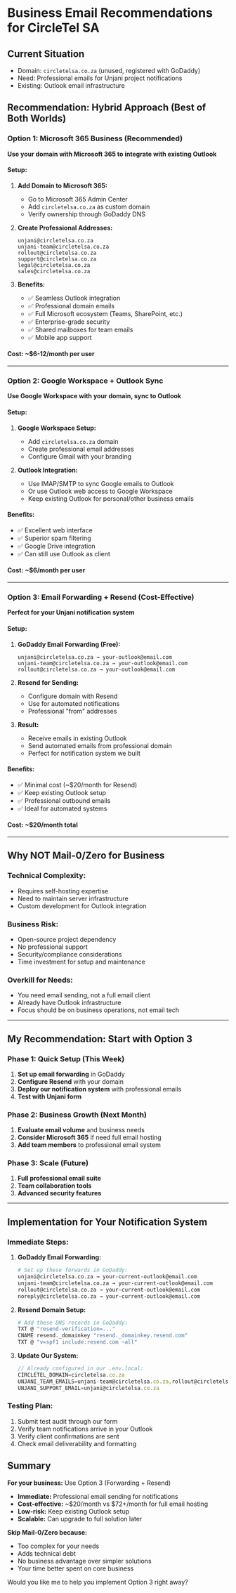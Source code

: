 # Business Email Recommendations for CircleTel SA

## Current Situation
- Domain: `circletelsa.co.za` (unused, registered with GoDaddy)
- Need: Professional emails for Unjani project notifications
- Existing: Outlook email infrastructure

## Recommendation: Hybrid Approach (Best of Both Worlds)

### Option 1: Microsoft 365 Business (Recommended)
**Use your domain with Microsoft 365 to integrate with existing Outlook**

#### Setup:
1. **Add Domain to Microsoft 365:**
   - Go to Microsoft 365 Admin Center
   - Add `circletelsa.co.za` as custom domain
   - Verify ownership through GoDaddy DNS

2. **Create Professional Addresses:**
   ```
   unjani@circletelsa.co.za
   unjani-team@circletelsa.co.za
   rollout@circletelsa.co.za
   support@circletelsa.co.za
   legal@circletelsa.co.za
   sales@circletelsa.co.za
   ```

3. **Benefits:**
   - ✅ Seamless Outlook integration
   - ✅ Professional domain emails
   - ✅ Full Microsoft ecosystem (Teams, SharePoint, etc.)
   - ✅ Enterprise-grade security
   - ✅ Shared mailboxes for team emails
   - ✅ Mobile app support

#### Cost: ~$6-12/month per user

---

### Option 2: Google Workspace + Outlook Sync
**Use Google Workspace with your domain, sync to Outlook**

#### Setup:
1. **Google Workspace Setup:**
   - Add `circletelsa.co.za` domain
   - Create professional email addresses
   - Configure Gmail with your branding

2. **Outlook Integration:**
   - Use IMAP/SMTP to sync Google emails to Outlook
   - Or use Outlook web access to Google Workspace
   - Keep existing Outlook for personal/other business emails

#### Benefits:
- ✅ Excellent web interface
- ✅ Superior spam filtering
- ✅ Google Drive integration
- ✅ Can still use Outlook as client

#### Cost: ~$6/month per user

---

### Option 3: Email Forwarding + Resend (Cost-Effective)
**Perfect for your Unjani notification system**

#### Setup:
1. **GoDaddy Email Forwarding (Free):**
   ```
   unjani@circletelsa.co.za → your-outlook@email.com
   unjani-team@circletelsa.co.za → your-outlook@email.com
   rollout@circletelsa.co.za → your-outlook@email.com
   ```

2. **Resend for Sending:**
   - Configure domain with Resend
   - Use for automated notifications
   - Professional "from" addresses

3. **Result:**
   - Receive emails in existing Outlook
   - Send automated emails from professional domain
   - Perfect for notification system we built

#### Benefits:
- ✅ Minimal cost (~$20/month for Resend)
- ✅ Keep existing Outlook setup
- ✅ Professional outbound emails
- ✅ Ideal for automated systems

#### Cost: ~$20/month total

---

## Why NOT Mail-0/Zero for Business

### Technical Complexity:
- Requires self-hosting expertise
- Need to maintain server infrastructure
- Custom development for Outlook integration

### Business Risk:
- Open-source project dependency
- No professional support
- Security/compliance considerations
- Time investment for setup and maintenance

### Overkill for Needs:
- You need email sending, not a full email client
- Already have Outlook infrastructure
- Focus should be on business operations, not email tech

---

## My Recommendation: Start with Option 3

### Phase 1: Quick Setup (This Week)
1. **Set up email forwarding** in GoDaddy
2. **Configure Resend** with your domain
3. **Deploy our notification system** with professional emails
4. **Test with Unjani form**

### Phase 2: Business Growth (Next Month)
1. **Evaluate email volume** and business needs
2. **Consider Microsoft 365** if need full email hosting
3. **Add team members** to professional email system

### Phase 3: Scale (Future)
1. **Full professional email suite**
2. **Team collaboration tools**
3. **Advanced security features**

---

## Implementation for Your Notification System

### Immediate Steps:

1. **GoDaddy Email Forwarding:**
   ```bash
   # Set up these forwards in GoDaddy:
   unjani@circletelsa.co.za → your-current-outlook@email.com
   unjani-team@circletelsa.co.za → your-current-outlook@email.com
   rollout@circletelsa.co.za → your-current-outlook@email.com
   noreply@circletelsa.co.za → your-current-outlook@email.com
   ```

2. **Resend Domain Setup:**
   ```bash
   # Add these DNS records in GoDaddy:
   TXT @ "resend-verification=..."
   CNAME resend._domainkey "resend._domainkey.resend.com"
   TXT @ "v=spf1 include:resend.com ~all"
   ```

3. **Update Our System:**
   ```typescript
   // Already configured in our .env.local:
   CIRCLETEL_DOMAIN=circletelsa.co.za
   UNJANI_TEAM_EMAILS=unjani-team@circletelsa.co.za,rollout@circletelsa.co.za
   UNJANI_SUPPORT_EMAIL=unjani@circletelsa.co.za
   ```

### Testing Plan:
1. Submit test audit through our form
2. Verify team notifications arrive in your Outlook
3. Verify client confirmations are sent
4. Check email deliverability and formatting

## Summary

**For your business:** Use Option 3 (Forwarding + Resend)
- **Immediate:** Professional email sending for notifications
- **Cost-effective:** ~$20/month vs $72+/month for full email hosting
- **Low-risk:** Keep existing Outlook setup
- **Scalable:** Can upgrade to full solution later

**Skip Mail-0/Zero because:**
- Too complex for your needs
- Adds technical debt
- No business advantage over simpler solutions
- Your time better spent on core business

Would you like me to help you implement Option 3 right away?